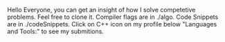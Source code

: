 Hello Everyone, you can get an insight of how I solve competetive problems. Feel free to clone it. Compiler flags are in ./algo. Code Snippets are in ./codeSnippets.
Click on C++ icon on my profile below "Languages and Tools:" to see my submitions.
